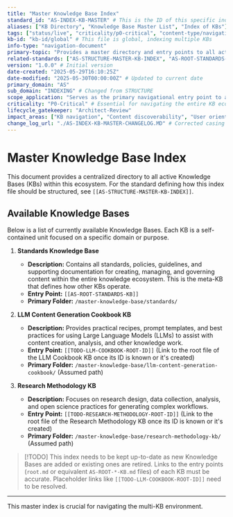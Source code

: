 ```yaml
---
title: "Master Knowledge Base Index"
standard_id: "AS-INDEX-KB-MASTER" # This is the ID of this specific index document
aliases: ["KB Directory", "Knowledge Base Master List", "Index of KBs"]
tags: ["status/live", "criticality/p0-critical", "content-type/navigation-document", "topic/indexing", "topic/architecture"]
kb-id: "kb-id/global" # This file is global, indexing multiple KBs
info-type: "navigation-document"
primary-topic: "Provides a master directory and entry points to all active Knowledge Bases (KBs) within the ecosystem."
related-standards: ["AS-STRUCTURE-MASTER-KB-INDEX", "AS-ROOT-STANDARDS-KB"] # Links to the standard defining this type of file, and the root of the standards KB.
version: "1.0.0" # Initial version
date-created: "2025-05-29T16:10:25Z"
date-modified: "2025-05-30T00:00:00Z" # Updated to current date
primary_domain: "AS"
sub_domain: "INDEXING" # Changed from STRUCTURE
scope_application: "Serves as the primary navigational entry point to all distinct Knowledge Bases."
criticality: "P0-Critical" # Essential for navigating the entire KB ecosystem.
lifecycle_gatekeeper: "Architect-Review"
impact_areas: ["KB navigation", "Content discoverability", "User orientation", "Onboarding"]
change_log_url: "./AS-INDEX-KB-MASTER-CHANGELOG.MD" # Corrected casing
---
```


# Master Knowledge Base Index

This document provides a centralized directory to all active Knowledge Bases (KBs) within this ecosystem. For the standard defining how this index file should be structured, see `[[AS-STRUCTURE-MASTER-KB-INDEX]]`.

## Available Knowledge Bases

Below is a list of currently available Knowledge Bases. Each KB is a self-contained unit focused on a specific domain or purpose.

1.  **Standards Knowledge Base**
    *   **Description:** Contains all standards, policies, guidelines, and supporting documentation for creating, managing, and governing content within the entire knowledge ecosystem. This is the meta-KB that defines how other KBs operate.
    *   **Entry Point:** `[[AS-ROOT-STANDARDS-KB]]`
    *   **Primary Folder:** `/master-knowledge-base/standards/`

2.  **LLM Content Generation Cookbook KB**
    *   **Description:** Provides practical recipes, prompt templates, and best practices for using Large Language Models (LLMs) to assist with content creation, analysis, and other knowledge work.
    *   **Entry Point:** `[[TODO-LLM-COOKBOOK-ROOT-ID]]` (Link to the root file of the LLM Cookbook KB once its ID is known or it's created)
    *   **Primary Folder:** `/master-knowledge-base/llm-content-generation-cookbook/` (Assumed path)

3.  **Research Methodology KB**
    *   **Description:** Focuses on research design, data collection, analysis, and open science practices for generating complex workflows.
    *   **Entry Point:** `[[TODO-RESEARCH-METHODOLOGY-ROOT-ID]]` (Link to the root file of the Research Methodology KB once its ID is known or it's created)
    *   **Primary Folder:** `/master-knowledge-base/research-methodology-kb/` (Assumed path)

> [!TODO] This index needs to be kept up-to-date as new Knowledge Bases are added or existing ones are retired. Links to the entry points (`root.md` or equivalent `AS-ROOT-*-KB.md` files) of each KB must be accurate. Placeholder links like `[[TODO-LLM-COOKBOOK-ROOT-ID]]` need to be resolved.

---
This master index is crucial for navigating the multi-KB environment.
